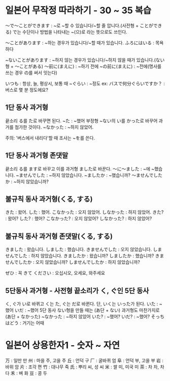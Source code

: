 # 일본어 무작정 따라하기 - 30 ~ 35 복습
〜で〜ことができます : ~로 ~할 수 있습니다/~할 줄 압니다.(사전형 + ことができる)
で는 수단이나 방법을 나타내는 ~(으)로 라는 뜻으로도 쓰인다.

〜ことがあります : ~하는 경우가 있습니다/~할 때가 있습니다.
ふろにはいる : 목욕하다

~ないことがあります : ~하지 않는 경우가 있습니다/~하지 않을 때가 있습니다.(ない형 + 〜ことがある)
〜前に(まえに) : ~하기 전에
~の前に(まえに) : ~전에(명사를 쓰는 경우 の를 써서 잇는다)

いつも : 항상, 늘, 평상시, 보통 때
~ぐらい : ~정도
ex: バスで何分ぐらいですか？ : 버스로 몇 분 정도에요?

## 1단 동사 과거형
끝소리 る를 た로 바꾸면 된다.
~た : ~했어 
부정형
~ない의 い를 かった로 바꾸어 과거를 첨가한 것이다.
~なかった : ~하지 않았어.

주의: '버스에서 내리다'할 때 조사는 ~を를 쓴다.

## 1단 동사 과거형 존댓말
끝소리 る를 ます로 바꾸고 이를 과거형 ました로 바꾼다.
〜に〜ました : ~에 ~했습니다.
~ませんでした : ~하지 않았습니다.
~ましたか : ~했습니까?
〜ませんでしたか : ~하지 않았습니까?

## 불규칙 동사 과거형(くる, する)
きた : 왔어.
した : 했어.
こなかった : 오지 않았어.
しなかった : 하지 않았어.
きた? : 왔어?
した? : 했어?
こなかった? : 오지 않았어?
しなかった? : 하지 않았어?

## 불규칙 동사 과거형 존댓말(くる, する)
きました : 왔습니다.
しました : 했습니다.
きませんでした : 오지 않았습니다.
しませんでした : 하지 않았습니다.
きましたか : 왔습니까?
しましたか : 했습니까?
きませんでしたか : 오지 않았습니까?
しませんでしたか : 하지 않았습니까?

ぜひ : 꼭
きて ください : 오십시오, 오세요, 와주세요

## 5단동사 과거형 - 사전형 끝소리가 く, ぐ인 5단 동사
く, ぐ가 い로 바뀌고 く는 た, ぐ는 だ로 바뀐다.
단, いく는  いった가 된다.
いた : ~했어
いだ : ~했어
5단 동사 ない형을 만들 때는 (あ단 + ない)
과거형도 마찬가지로 (あ단 + なかった)
~なかった : ~하지 않았어
いた? : ~했어?
いだ? : ~했어?
そっちはどう : 거기는 어때


# 일본어 상용한자1 - 숫자 ~ 자연
万 : 일만 만
州 : 마을 주, 고을 주
丘 : 언덕 구
厂 : 굴바퀴 엄
阜 : 언덕 부, 고을 부
岩 : 바위 암
片 : 조각 편
竹 : 대나무 죽
氏 : 뿌리 씨, 성 씨
米 : 쌀 미, 미국 미
茶 : 차 차, 차 다
禾 : 벼 화
豆 : 콩 두